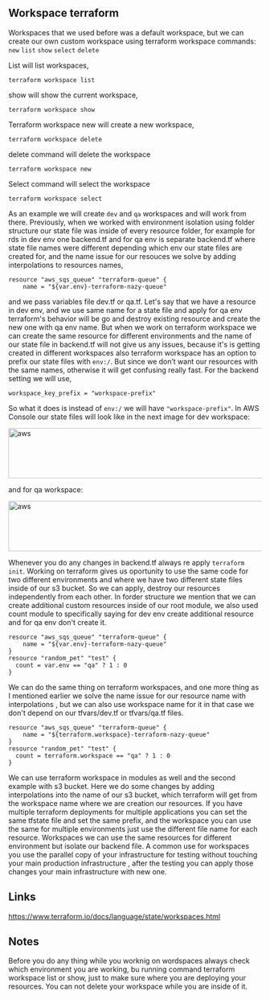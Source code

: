 ## Workspace terraform

Workspaces that we used before was a default workspace, but we can create our own custom workspace using terraform workspace commands:
```new``` ```list``` ```show``` ```select``` ```delete```

List will list workspaces, 
```
terraform workspace list
```
show will show the current workspace, 
```
terraform workspace show
```
Terraform workspace new will create a new workspace,
```
terraform workspace delete
```
delete command will delete the workspace

```
terraform workspace new
```
Select command will select the workspace
```
terraform workspace select
```
As an example we will create ```dev``` and ```qa``` workspaces and will work from there. Previously, when we worked with  environment isolation using folder structure our state file was inside of every resource folder, for example for rds in dev env one backend.tf and for qa env is separate backend.tf where state file names were different depending which env our state files are created for, and the name issue for our resouces we solve by adding interpolations to resources names,
```
resource "aws_sqs_queue" "terraform-queue" {
    name = "${var.env}-terraform-nazy-queue"
```  
and we pass variables file dev.tf or qa.tf. Let's say that we have a resource in dev env, and we use same name for a state file and apply for qa env terraform's behavior will be go and destroy existing resource and create the new one with qa env name. But when we work on terraform workspace we can create the same resource for different environments and the name of our state file in backend.tf will not give us any issues, because it's is getting created in different workspaces also terraform workspace has an option to prefix our state files with ```env:/```. But since we don’t want our resources with the same names, otherwise it will get confusing really fast. For the backend setting we will use, 
```
workspace_key_prefix = "workspace-prefix"
```
So what it does is instead of ```env:/```  we will have  ```"workspace-prefix"```. In AWS Console our state files will look like in the next image for dev workspace:

<img src="aws.img/workspace_dev.png" alt="aws" width="700" height="100">

and for qa workspace:

<img src="aws.img/wokspace_qa.png" alt="aws" width="700" height="100">

Whenever you do any changes in backend.tf always re apply ```terraform init```. Working on terraform gives us oportunity to use the same code for two different environments and where we have two different state files inside of our s3 bucket. So we can apply, destroy our resources independently from each other. In forder structure we mention that we can create additional custom resources inside of our root module, we also used count module to specifically saying for dev env create additional resource and for qa env don't create it. 
```
resource "aws_sqs_queue" "terraform-queue" {
    name = "${var.env}-terraform-nazy-queue"
}
resource "random_pet" "test" {
  count = var.env == "qa" ? 1 : 0
}
```
We can do the same thing on terraform workspaces, and one more thing as I mentioned earlier we solve the name issue for our resource name with interpolations , but we can also use workspace name for it in that case we don't depend on our tfvars/dev.tf or tfvars/qa.tf files. 
```
resource "aws_sqs_queue" "terraform-queue" {
    name = "${terraform.workspace}-terraform-nazy-queue"
}
resource "random_pet" "test" {
  count = terraform.workspace == "qa" ? 1 : 0
}
```
We can use terraform workspace in modules as well and the second example with s3 bucket. Here we do some changes by adding interpolations into the name of our s3 bucket, which terraform will get from the workspace name where we are creation our resources. If you have multiple terraform deployments for multiple applications you can set the same tfstate file and set the same prefix, and the workspace you can use the same for multiple environments just use the different file name for each resource.
Workspaces we can use the same resources for different environment but isolate our backend file.
A common use for workspaces you use the parallel copy of your infrastructure  for testing without touching your main production infrastructure , after the testing you can apply those changes your main infrastructure with new one.

## Links
https://www.terraform.io/docs/language/state/workspaces.html

## Notes
Before you do any thing while you worknig on wordspaces always check which environment you are working, bu running command terraform workspace list or show, just to make sure where you are deploying your resources.
You can not delete your workspace while you are inside of it. 
